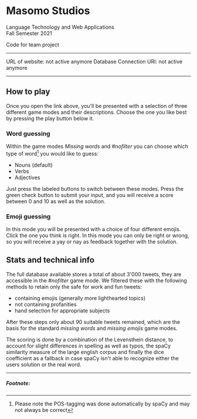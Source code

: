 # Masomo Studios

Language Technology and Web Applications  
Fall Semester 2021

Code for team project

---

URL of website: not active anymore
Database Connection URI: not active anymore

---

## How to play
Once you open the link above, you'll be presented with a selection of three different
game modes and their descriptions. Choose the one you like best by pressing the play button
below it.

### Word guessing
Within the game modes *Missing words* and *#nofilter* you can choose which type of word[^1] you 
would like to guess:
- Nouns (default)
- Verbs
- Adjectives

Just press the labeled buttons to switch between these modes. Press the green check button to submit your input,
and you will receive a score between 0 and 10 as well as the solution.


### Emoji guessing
In this mode you will be presented with a choice of four different emojis. Click the one 
you think is right. In this mode you can only be right 
or wrong, so you will receive a yay or nay as feedback together with the solution.

## Stats and technical info
The full database available stores a total of about 3'000 tweets, they are accessible in the *#nofilter* game mode. We 
filtered these with the following methods to retain only the safe for work and fun tweets:
- containing emojis (generally more lighthearted topics)
- not containing profanities
- hand selection for appropriate subjects

After these steps only about 90 suitable tweets remained, which are the basis for the standard *missing words* and
*missing emojis* game modes.

The scoring is done by a combination of the Levensthein distance, to account for slight differences in spelling as well 
as typos, the spaCy similarity measure of the large english corpus and finally the dice coefficient as a fallback in 
case spaCy isn't able to recognize either the users solution or the real word. 


---
##### Footnote:
[^1]: Please note the POS-tagging was done automatically by spaCy and may not always be correct
